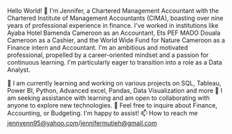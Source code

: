 Hello World! 👋 I'm Jennifer, a Chartered Management Accountant with the Chartered Institute of Management Accountants (CIMA), boasting over nine years of professional experience in finance. I've worked in institutions like Ayaba Hotel Bamenda Cameroon as an Accountant, Ets PEF MADO Douala Cameroon as a Cashier, and the World Wide Fund for Nature Cameroon as a Finance intern and Accountant. I'm an ambitious and motivated professional, propelled by a career-oriented mindset and a passion for continuous learning. I'm particularly eager to transition into a role as a Data Analyst.

🔭 I am currently learning and working on various projects on SQL, Tableau, Power BI, Python, Advanced excel, Pandas, Data Visualization and more
🤝 I am seeking assistance with learning and am open to collaborating with anyone to explore new technologies.
💬 Feel free to inquire about Finance, Accounting, or Budgeting. I'm happy to assist!
📫 How to reach me jennyenn95@yahoo.com/jennifermutieh@gmail.com

